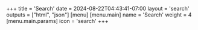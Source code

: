 +++
title = 'Search'
date = 2024-08-22T04:43:41-07:00
layout = 'search'
outputs = ["html", "json"]
[menu]
    [menu.main]
        name = 'Search'
        weight = 4
        [menu.main.params]
            icon = 'search'
+++
